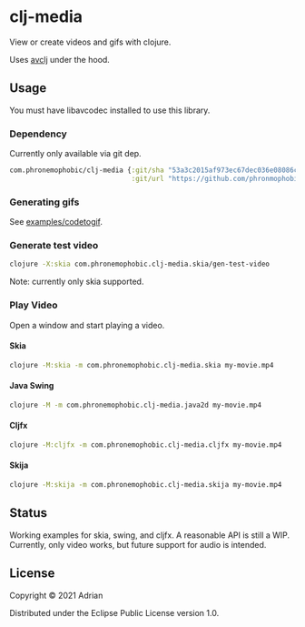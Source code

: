 # clj-media

View or create videos and gifs with clojure.

Uses [avclj](https://github.com/cnuernber/avclj) under the hood.

## Usage

You must have libavcodec installed to use this library.

### Dependency

Currently only available via git dep.
```clojure
com.phronemophobic/clj-media {:git/sha "53a3c2015af973ec67dec036e08086cfac0d2107"
                              :git/url "https://github.com/phronmophobic/clj-media"}
```

### Generating gifs

See [examples/codetogif](examples/codetogif).

### Generate test video

```bash
clojure -X:skia com.phronemophobic.clj-media.skia/gen-test-video
```

Note: currently only skia supported.

### Play Video

Open a window and start playing a video.

#### Skia

```bash
clojure -M:skia -m com.phronemophobic.clj-media.skia my-movie.mp4
```

#### Java Swing

```bash
clojure -M -m com.phronemophobic.clj-media.java2d my-movie.mp4
```

#### Cljfx

```bash
clojure -M:cljfx -m com.phronemophobic.clj-media.cljfx my-movie.mp4
```

#### Skija

```bash
clojure -M:skija -m com.phronemophobic.clj-media.skija my-movie.mp4
```

## Status

Working examples for skia, swing, and cljfx. A reasonable API is still a WIP. Currently, only video works, but future support for audio is intended.

## License

Copyright © 2021 Adrian

Distributed under the Eclipse Public License version 1.0.
